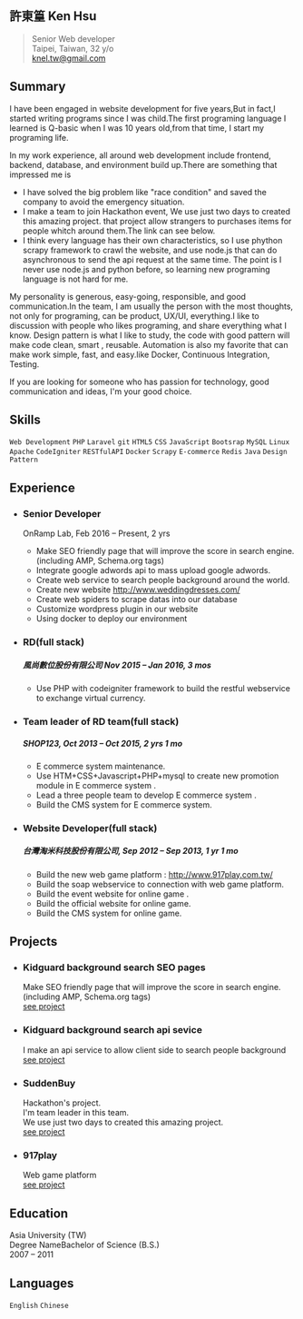 
## 許東篁 Ken Hsu
> Senior Web developer  
> Taipei, Taiwan, 32 y/o  
> [knel.tw@gmail.com](knel.tw@gmail.com)  

## Summary
I have been engaged in website development for five years,But in fact,I started writing programs since I was child.The first programing language I learned is Q-basic when I was 10 years old,from that time, I start my programing life.

In my work experience, all around web development include frontend, backend, database, and environment build up.There are something that impressed me is
* I have solved the big problem like "race condition" and saved the company to avoid the emergency situation. 
* I make a team to join Hackathon event, We use just two days to created this amazing project. that project allow strangers to purchases items for people whitch around them.The link can see below.
* I think every language has their own characteristics, so I use phython scrapy framework to crawl the website, and use node.js that can do asynchronous to send the api request at the same time. The point is I never use node.js and python before, so learning new programing language is not hard for me.

My personality is generous, easy-going, responsible, and good communication.In the team, I am usually the person with the most thoughts, not only for programing, can be product, UX/UI, everything.I like to discussion with people who likes programing, and share everything what I know. Design pattern is what I like to study, the code with good pattern will make code clean, smart , reusable. Automation is also my favorite that can make work simple, fast, and easy.like Docker, Continuous Integration, Testing.

If you are looking for someone who has passion for technology, good communication and ideas, I'm your good choice.


## Skills
`Web Development` `PHP` `Laravel` `git` `HTML5` `CSS` `JavaScript` `Bootsrap` `MySQL` `Linux` `Apache` `CodeIgniter` `RESTfulAPI` `Docker` `Scrapy` `E-commerce` `Redis` `Java` `Design Pattern`

## Experience
* ### Senior Developer
  OnRamp Lab, Feb 2016 – Present, 2 yrs  

  * Make SEO friendly page that will improve the score in search engine.(including AMP, Schema.org tags)
  * Integrate google adwords api to mass upload google adwords.
  * Create web service to search people background around the world.
  * Create new website http://www.weddingdresses.com/
  * Create web spiders to scrape datas into our database 
  * Customize wordpress plugin in our website
  * Using docker to deploy our environment
  
* ### RD(full stack)
  ##### 風尚數位股份有限公司 Nov 2015 – Jan 2016, 3 mos

  * Use PHP with codeigniter framework to build the restful webservice to exchange virtual currency.

* ### Team leader of RD team(full stack)
  ##### SHOP123, Oct 2013 – Oct 2015, 2 yrs 1 mo  

  * E commerce system maintenance.
  * Use HTM+CSS+Javascript+PHP+mysql to create new promotion module in E commerce system .
  * Lead a three people team to develop E commerce system .
  * Build the CMS system for E commerce system.

* ### Website Developer(full stack)
  ##### 台灣淘米科技股份有限公司, Sep 2012 – Sep 2013, 1 yr 1 mo
  * Build the new web game platform : http://www.917play.com.tw/
  * Build the soap webservice to connection with web game platform.
  * Build the event website for online game .
  * Build the official website for online game.
  * Build the CMS system for online game.
  
## Projects
* ### Kidguard background search SEO pages
  Make SEO friendly page that will improve the score in search engine.(including AMP, Schema.org tags)  
  [see project](https://www.kidguard.com/find/j)
* ### Kidguard background search api sevice
  I make an api service to allow client side to search people background  
  [see project](https://www.kidguard.com/people-search/)
* ### SuddenBuy
  Hackathon's project.  
  I'm team leader in this team.  
  We use just two days to created this amazing project.  
  [see project](http://www.hackathon.io/sudden-buy)
* ### 917play
  Web game platform  
  [see project](http://www.917play.com.tw/)
  
## Education
Asia University (TW)  
Degree NameBachelor of Science (B.S.)  
2007 – 2011

## Languages
``English`` ``Chinese``